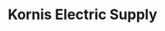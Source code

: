 ---
title: "Kornis Electric Supply"
url: /pleasant-valley/kornis-electric-supply/
shop: electrical
---